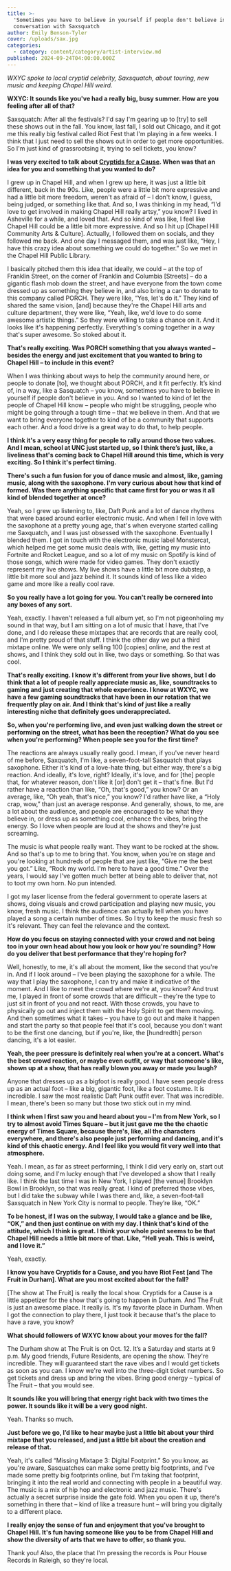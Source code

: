 ```yaml
---
title: >-
  'Sometimes you have to believe in yourself if people don't believe in you': a
  conversation with Saxsquatch
author: Emily Benson-Tyler
cover: /uploads/sax.jpg
categories:
  - category: content/category/artist-interview.md
published: 2024-09-24T04:00:00.000Z
---
```


*WXYC spoke to local cryptid celebrity, Saxsquatch, about touring, new music and keeping Chapel Hill weird.*

**WXYC: It sounds like you've had a really big, busy summer. How are you feeling after all of that?**

Saxsquatch: After all the festivals? I'd say I'm gearing up to \[try] to sell these shows out in the fall. You know, last fall, I sold out Chicago, and it got me this really big festival called Riot Fest that I'm playing in a few weeks. I think that I just need to sell the shows out in order to get more opportunities. So I'm just kind of grassrootsing it, trying to sell tickets, you know?

**I was very excited to talk about [Cryptids for a Cause](https://www.chapelhillarts.org/calendar/saxsquatch-presents-cryptids-with-a-cause/). When was that an idea for you and something that you wanted to do?**

I grew up in Chapel Hill, and when I grew up here, it was just a little bit different, back in the 90s. Like, people were a little bit more expressive and had a little bit more freedom, weren't as afraid of – I don't know, I guess, being judged, or something like that. And so, I was thinking in my head, “I'd love to get involved in making Chapel Hill really artsy,” you know? I lived in Asheville for a while, and loved that. And so kind of was like, I feel like Chapel Hill could be a little bit more expressive. And so I hit up \[Chapel Hill Community Arts & Culture]. Actually, I followed them on socials, and they followed me back. And one day I messaged them, and was just like, “Hey, I have this crazy idea about something we could do together.” So we met in the Chapel Hill Public Library. 

I basically pitched them this idea that ideally, we could – at the top of Franklin Street, on the corner of Franklin and Columbia \[Streets] – do a gigantic flash mob down the street, and have everyone from the town come dressed up as something they believe in, and also bring a can to donate to this company called PORCH. They were like, “Yes, let's do it.” They kind of shared the same vision, \[and] because they're the Chapel Hill arts and culture department, they were like, “Yeah, like, we'd love to do some awesome artistic things.” So they were willing to take a chance on it. And it looks like it's happening perfectly. Everything's coming together in a way that's super awesome. So stoked about it.

**That's really exciting. Was PORCH something that you always wanted – besides the energy and just excitement that you wanted to bring to Chapel Hill – to include in this event?**

When I was thinking about ways to help the community around here, or people to donate \[to], we thought about PORCH, and it fit perfectly. It’s kind of, in a way, like a Sasquatch – you know, sometimes you have to believe in yourself if people don't believe in you. And so I wanted to kind of let the people of Chapel Hill know – people who might be struggling, people who might be going through a tough time – that we believe in them. And that we want to bring everyone together to kind of be a community that supports each other. And a food drive is a great way to do that, to help people.

**I think it's a very easy thing for people to rally around those two values. And I mean, school at UNC just started up, so I think there’s just, like, a liveliness that's coming back to Chapel Hill around this time, which is very exciting. So I think it's perfect timing.**

**There's such a fun fusion for you of dance music and almost, like, gaming music, along with the saxophone. I'm very curious about how that kind of formed. Was there anything specific that came first for you or was it all kind of blended together at once?**

Yeah, so I grew up listening to, like, Daft Punk and a lot of dance rhythms that were based around earlier electronic music. And when I fell in love with the saxophone at a pretty young age, that's when everyone started calling me Saxquatch, and I was just obsessed with the saxophone. Eventually I blended them. I got in touch with the electronic music label Monstercat, which helped me get some music deals with, like, getting my music into Fortnite and Rocket League, and so a lot of my music on Spotify is kind of those songs, which were made for video games. They don't exactly represent my live shows. My live shows have a little bit more dubstep, a little bit more soul and jazz behind it. It sounds kind of less like a video game and more like a really cool rave.

**So you really have a lot going for you. You can't really be cornered into any boxes of any sort.**

Yeah, exactly. I haven't released a full album yet, so I'm not pigeonholing my sound in that way, but I am sitting on a lot of music that I have, that I've done, and I do release these mixtapes that are records that are really cool, and I'm pretty proud of that stuff. I think the other day we put a third mixtape online. We were only selling 100 \[copies] online, and the rest at shows, and I think they sold out in like, two days or something. So that was cool.

**That's really exciting. I know it's different from your live shows, but I do think that a lot of people really appreciate music as, like, soundtracks to gaming and just creating that whole experience. I know at WXYC, we have a few gaming soundtracks that have been in our rotation that we frequently play on air. And I think that's kind of just like a really interesting niche that definitely goes underappreciated.**

**So, when you're performing live, and even just walking down the street or performing on the street, what has been the reception? What do you see when you're performing? When people see you for the first time?**

The reactions are always usually really good. I mean, if you've never heard of me before, Saxquatch, I'm like, a seven-foot-tall Sasquatch that plays saxophone. Either it's kind of a love-hate thing, but either way, there's a big reaction. And ideally, it's love, right? Ideally, it's love, and for \[the] people that, for whatever reason, don't like it \[or] don't get it – that's fine. But I'd rather have a reaction than like, “Oh, that's good,” you know? Or an average, like, “Oh yeah, that's nice,” you know? I'd rather have like, a “Holy crap, wow,” than just an average response. And generally, shows, to me, are a lot about the audience, and people are encouraged to be what they believe in, or dress up as something cool, enhance the vibes, bring the energy. So I love when people are loud at the shows and they're just screaming. 

The music is what people really want. They want to be rocked at the show. And so that's up to me to bring that. You know, when you're on stage and you're looking at hundreds of people that are just like, “Give me the best you got.” Like, “Rock my world. I'm here to have a good time.” Over the years, I would say I've gotten much better at being able to deliver that, not to toot my own horn. No pun intended. 

I got my laser license from the federal government to operate lasers at shows, doing visuals and crowd participation and playing new music, you know, fresh music. I think the audience can actually tell when you have played a song a certain number of times. So I try to keep the music fresh so it's relevant. They can feel the relevance and the context.

**How do you focus on staying connected with your crowd and not being too in your own head about how you look or how you're sounding? How do you deliver that best performance that they're hoping for?**

Well, honestly, to me, it's all about the moment, like the second that you're in. And if I look around – I've been playing the saxophone for a while. The way that I play the saxophone, I can try and make it indicative of the moment. And I like to meet the crowd where we're at, you know? And trust me, I played in front of some crowds that are difficult – they're the type to just sit in front of you and not react. With those crowds, you have to physically go out and inject them with the Holy Spirit to get them moving. And then sometimes what it takes – you have to go out and make it happen and start the party so that people feel that it's cool, because you don't want to be the first one dancing, but if you're, like, the \[hundredth] person dancing, it's a lot easier.

**Yeah, the peer pressure is definitely real when you're at a concert. What's the best crowd reaction, or maybe even outfit, or way that someone's like, shown up at a show, that has really blown you away or made you laugh?**

Anyone that dresses up as a bigfoot is really good. I have seen people dress up as an actual foot – like a big, gigantic foot, like a foot costume. It is incredible. I saw the most realistic Daft Punk outfit ever. That was incredible. I mean, there's been so many but those two stick out in my mind. 

**I think when I first saw you and heard about you – I'm from New York, so I try to almost avoid Times Square – but it just gave me the the chaotic energy of Times Square, because there's, like, all the characters everywhere, and there's also people just performing and dancing, and it's kind of this chaotic energy. And I feel like you would fit very well into that atmosphere.**

Yeah. I mean, as far as street performing, I think I did very early on, start out doing some, and I'm lucky enough that I've developed a show that I really like. I think the last time I was in New York, I played \[the venue] Brooklyn Bowl in Brooklyn, so that was really great. I kind of preferred those vibes, but I did take the subway while I was there and, like, a seven-foot-tall Saxsquatch in New York City is normal to people. They’re like, “OK.”

**To be honest, if I was on the subway, I would take a glance and be like, “OK,” and then just continue on with my day. I think that's kind of the attitude, which I think is great. I think your whole point seems to be that Chapel Hill needs a little bit more of that. Like, “Hell yeah. This is weird, and I love it.”**

Yeah, exactly.

**I know you have Cryptids for a Cause, and you have Riot Fest \[and The Fruit in Durham]. What are you most excited about for the fall?**

\[The show at The Fruit] is really the local show. Cryptids for a Cause is a little appetizer for the show that's going to happen in Durham. And The Fruit is just an awesome place. It really is. It's my favorite place in Durham. When I got the connection to play there, I just took it because that's the place to have a rave, you know?

**What should followers of WXYC know about your moves for the fall?**

The Durham show at The Fruit is on Oct. 12. It’s a Saturday and starts at 9 p.m. My good friends, Future Residents, are opening the show. They're incredible. They will guaranteed start the rave vibes and I would get tickets as soon as you can. I know we're well into the three-digit ticket numbers. So get tickets and dress up and bring the vibes. Bring good energy – typical of The Fruit – that you would see.

**It sounds like you will bring that energy right back with two times the power. It sounds like it will be a very good night.**

Yeah. Thanks so much.

**Just before we go, I’d like to hear maybe just a little bit about your third mixtape that you released, and just a little bit about the creation and release of that.**

Yeah, it's called “Missing Mixtape 3: Digital Footprint.” So you know, as you're aware, Sasquatches can make some pretty big footprints, and I've made some pretty big footprints online, but I'm taking that footprint, bringing it into the real world and connecting with people in a beautiful way. The music is a mix of hip hop and electronic and jazz music. There's actually a secret surprise inside the gate fold. When you open it up, there's something in there that – kind of like a treasure hunt – will bring you digitally to a different place.

**I really enjoy the sense of fun and enjoyment that you've brought to Chapel Hill. It's fun having someone like you to be from Chapel Hill and show the diversity of arts that we have to offer, so thank you.**

Thank you! Also, the place that I'm pressing the records is Pour House Records in Raleigh, so they're local.
